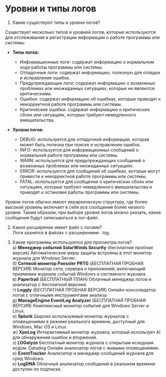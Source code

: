 # Уровни и типы логов
1. Какие существуют типы и уровни логов?  

Существует несколько типов и уровней логов, которые используются для отслеживания и регистрации информации о работе программы или системы:

- **Типы логов:**
   - Информационные логи: содержат информацию о нормальном ходе работы программы или системы.
   - Отладочные логи: содержат информацию, полезную для отладки и исправления ошибок.
   - Предупреждающие логи: содержат информацию о возможных проблемах или неожиданных ситуациях, которые не являются критическими.
   - Ошибки: содержат информацию об ошибках, которые приводят к некорректной работе программы или системы.
   - Критические ошибки: содержат информацию о критических сбоях или ситуациях, которые требуют немедленного вмешательства.

- **Уровни логов:**
   - DEBUG: используется для отладочной информации, которая может быть полезна при поиске и исправлении ошибок.
   - INFO: используется для информационных сообщений о нормальной работе программы или системы.
   - WARN: используется для предупреждающих сообщений о возможных проблемах или неожиданных ситуациях.
   - ERROR: используется для сообщений об ошибках, которые могут привести к некорректной работе программы или системы.
   - FATAL: используется для сообщений о критических сбоях или ситуациях, которые требуют немедленного вмешательства и приводят к остановке работы программы или системы.

Уровни логов обычно имеют иерархическую структуру, где более высокий уровень включает в себя все сообщения более низкого уровня. Таким образом, при выборе уровня логов можно указать, какие сообщения будут записываться в лог-файл.
 
2. Какое расширение имеет файл с логами?      
Логи хранятся в файлах с расширением . log.
   
3. Какие программы используются для просмотра логов?  
 а) **Менеджер событий SolarWinds Security** (бесплатная пробная версия) Автоматические меры защиты встроены в этот монитор журнала для Windows Server.  
 б) **Сетевой монитор Paessler PRTG** (БЕСПЛАТНАЯ ПРОБНАЯ ВЕРСИЯ) Монитор сети, сервера и приложений, включающий приемники журнала событий Windows и системного журнала.  
 в) **Papertrail** (БЕСПЛАТНЫЙ ПЛАН) Облачный менеджер логов и анализатор с бесплатной версией.  
 г) **Loggly** (БЕСПЛАТНАЯ ПРОБНАЯ ВЕРСИЯ) Онлайн-консолидатор логов с отличными инструментами анализа.  
 д) **ManageEngine EventLog Analyzer** (БЕСПЛАТНАЯ ПРОБНАЯ ВЕРСИЯ) Комплексный монитор событий для Windows Server и Linux.  
 е) **Splunk** Широко используемый монитор журналов с оповещениями в режиме реального времени, доступный для Windows, Mac OS и Linux.  
 ж) **XpoLog** Интерактивный монитор журнала, который использует AI для обнаружения ошибок и вторжений.  
 з) **LOGalyze** Бесплатный монитор журнала с открытым исходным кодом.
Datadog Онлайн анализатор логов с живыми оповещениями.  
 и) **EventTracker** Анализатор и менеджер сообщений журнала для сред Windows.  
 к) **LogDNA** Облачный анализатор сообщений в реальном времени доступен по подписке.
